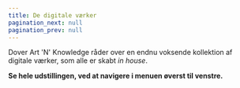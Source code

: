 ```yaml
---
title: De digitale værker
pagination_next: null
pagination_prev: null
---
```


Dover Art 'N' Knowledge råder over en endnu voksende kollektion af digitale værker, som alle er skabt *in house*.

**Se hele udstillingen, ved at navigere i menuen øverst til venstre.**